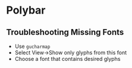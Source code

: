 # Polybar

## Troubleshooting Missing Fonts

- Use `gucharmap`
- Select View->Show only glyphs from this font
- Choose a font that contains desired glyphs
